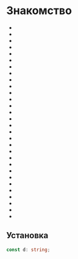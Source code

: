 # Знакомство

-
-

-
-
-
-

-
-

-
-
-
-

-
-

-
-
-
-

-
-

-
-
-
-

-
-

-
-
-
-

## Установка

```typescript
const d: string;
```
